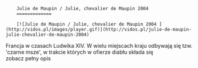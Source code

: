 
        Julie de Maupin / Julie, chevalier de Maupin 2004 
        =============
        
        [![Julie de Maupin / Julie, chevalier de Maupin 2004 ](http://vidos.pl/images/player.gif)](http://vidos.pl/julie-de-maupin-julie-chevalier-de-maupin-2004)
        
        
 Francja w czasach Ludwika XIV. W wielu miejscach kraju odbywają się tzw. 'czarne msze', w trakcie których w ofierze diabłu składa się zobacz pełny opis
    